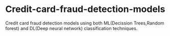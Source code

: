 # Credit-card-fraud-detection-models
Credit card fraud detection models using both ML(Decission Trees,Random forest) and DL(Deep neural network) classification techniques.
